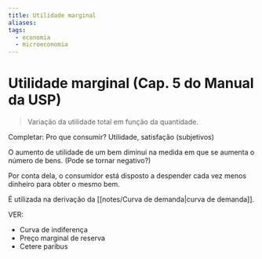 ```yaml
---
title: Utilidade marginal
aliases: 
tags:
  - economia
  - microeconomia
---
```

# Utilidade marginal (Cap. 5 do Manual da USP)

> Variação da utilidade total em função da quantidade.

Completar: Pro que consumir? Utilidade, satisfação (subjetivos)

O aumento de utilidade de um bem diminui na medida em que se aumenta o número de bens.
(Pode se tornar negativo?)

Por conta dela, o consumidor está disposto a despender cada vez menos dinheiro para obter o mesmo bem.

É utilizada na derivação da [[notes/Curva de demanda|curva de demanda]].


VER:
- Curva de indiferença
- Preço marginal de reserva
- Cetere paribus